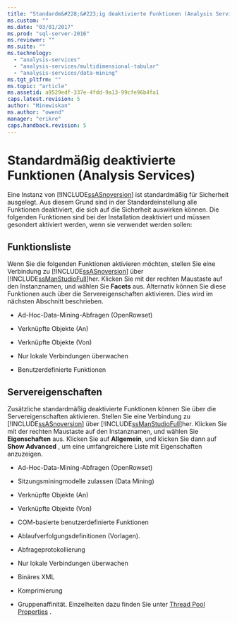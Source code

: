 ```yaml
---
title: "Standardm&#228;&#223;ig deaktivierte Funktionen (Analysis Services) | Microsoft Docs"
ms.custom: ""
ms.date: "03/01/2017"
ms.prod: "sql-server-2016"
ms.reviewer: ""
ms.suite: ""
ms.technology: 
  - "analysis-services"
  - "analysis-services/multidimensional-tabular"
  - "analysis-services/data-mining"
ms.tgt_pltfrm: ""
ms.topic: "article"
ms.assetid: a9529edf-337e-4fdd-9a13-99cfe96b4fa1
caps.latest.revision: 5
author: "Minewiskan"
ms.author: "owend"
manager: "erikre"
caps.handback.revision: 5
---
```

# Standardm&#228;&#223;ig deaktivierte Funktionen (Analysis Services)
  Eine Instanz von [!INCLUDE[ssASnoversion](../../includes/ssasnoversion-md.md)] ist standardmäßig für Sicherheit ausgelegt. Aus diesem Grund sind in der Standardeinstellung alle Funktionen deaktiviert, die sich auf die Sicherheit auswirken können. Die folgenden Funktionen sind bei der Installation deaktiviert und müssen gesondert aktiviert werden, wenn sie verwendet werden sollen:  
  
## Funktionsliste  
 Wenn Sie die folgenden Funktionen aktivieren möchten, stellen Sie eine Verbindung zu [!INCLUDE[ssASnoversion](../../includes/ssasnoversion-md.md)] über [!INCLUDE[ssManStudioFull](../../includes/ssmanstudiofull-md.md)]her. Klicken Sie mit der rechten Maustaste auf den Instanznamen, und wählen Sie **Facets** aus. Alternativ können Sie diese Funktionen auch über die Servereigenschaften aktivieren. Dies wird im nächsten Abschnitt beschrieben.  
  
-   Ad-Hoc-Data-Mining-Abfragen (OpenRowset)  
  
-   Verknüpfte Objekte (An)  
  
-   Verknüpfte Objekte (Von)  
  
-   Nur lokale Verbindungen überwachen  
  
-   Benutzerdefinierte Funktionen  
  
## Servereigenschaften  
 Zusätzliche standardmäßig deaktivierte Funktionen können Sie über die Servereigenschaften aktivieren. Stellen Sie eine Verbindung zu [!INCLUDE[ssASnoversion](../../includes/ssasnoversion-md.md)] über [!INCLUDE[ssManStudioFull](../../includes/ssmanstudiofull-md.md)]her. Klicken Sie mit der rechten Maustaste auf den Instanznamen, und wählen Sie **Eigenschaften** aus. Klicken Sie auf **Allgemein**, und klicken Sie dann auf **Show Advanced** , um eine umfangreichere Liste mit Eigenschaften anzuzeigen.  
  
-   Ad-Hoc-Data-Mining-Abfragen (OpenRowset)  
  
-   Sitzungsminingmodelle zulassen (Data Mining)  
  
-   Verknüpfte Objekte (An)  
  
-   Verknüpfte Objekte (Von)  
  
-   COM-basierte benutzerdefinierte Funktionen  
  
-   Ablaufverfolgungsdefinitionen (Vorlagen).  
  
-   Abfrageprotokollierung  
  
-   Nur lokale Verbindungen überwachen  
  
-   Binäres XML  
  
-   Komprimierung  
  
-   Gruppenaffinität. Einzelheiten dazu finden Sie unter [Thread Pool Properties](../../analysis-services/server-properties/thread-pool-properties.md) .  
  
  